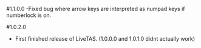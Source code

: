 #1.1.0.0
-Fixed bug where arrow keys are interpreted as numpad keys if numberlock is on. 

#1.0.2.0
- First finished release of LiveTAS. (1.0.0.0 and 1.0.1.0 didnt actually work)
